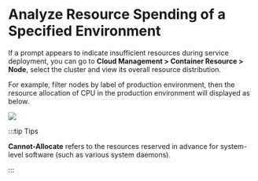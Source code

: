 # Analyze Resource Spending of a Specified Environment

If a prompt appears to indicate insufficient resources during service deployment, you can go to **Cloud Management > Container Resource > Node**, select the cluster and view its overall resource distribution.

For example, filter nodes by label of production environment, then the resource allocation of CPU in the production environment will displayed as below.

![](http://terminus-paas.oss-cn-hangzhou.aliyuncs.com/paas-doc/2021/12/03/c77e0c4e-79fd-4922-9250-b6606d1f5a7f.png)

:::tip Tips

**Cannot-Allocate** refers to the resources reserved in advance for system-level software (such as various system daemons).

:::
